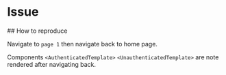 # Issue

## How to reproduce

Navigate to `page 1` then navigate back to home page.

Components `<AuthenticatedTemplate>` `<UnauthenticatedTemplate>` are note rendered after navigating back.
